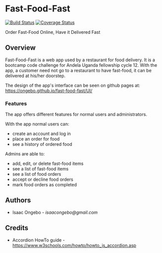# Fast-Food-Fast

[![Build Status](https://travis-ci.org/ongebo/fff-frontend.svg?branch=develop)](https://travis-ci.org/ongebo/fff-frontend)
[![Coverage Status](https://coveralls.io/repos/github/ongebo/fff-frontend/badge.svg?branch=develop)](https://coveralls.io/github/ongebo/fff-frontend?branch=develop)

Order Fast-Food Online, Have it Delivered Fast

## Overview

Fast-Food-Fast is a web app used by a restaurant for food delivery. It is a bootcamp code challenge for Andela Uganda fellowship cycle 12. With the app, a customer need not go to a restaurant to have fast-food, it can be delivered at his/her doorstep.

The design of the app's interface can be seen on github pages at:
https://ongebo.github.io/fast-food-fast/UI/

### Features

The app offers different features for normal users and administrators.

With the app normal users can:

- create an account and log in
- place an order for food
- see a history of ordered food

Admins are able to:

- add, edit, or delete fast-food items
- see a list of fast-food items
- see a list of food orders
- accept or decline food orders
- mark food orders as completed

## Authors

- Isaac Ongebo - _isaacongebo@gmail.com_

## Credits

- Accordion HowTo guide - https://www.w3schools.com/howto/howto_js_accordion.asp
